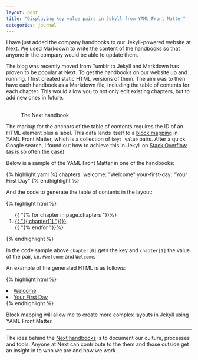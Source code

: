```yaml
---
layout: post
title: "Displaying key value pairs in Jekyll from YAML Front Matter"
categories: journal
---
```


I have just added the company handbooks to our Jekyll-powered website at Next. We used Markdown to write the content of the handbooks so that anyone in the company would be able to update them.

The blog was recently moved from Tumblr to Jekyll and Markdown has proven to be popular at Next. To get the handbooks
on our website up and running, I first created static HTML versions of them. The aim was to then have each handbook as a
Markdown file, including the table of contents for each chapter. This would allow you to not only edit existing chapters,
but to add new ones in future.

<figure>
    <a href="http://www.wearenext.co.za/readme/the-next-handbook/">
        <img srcset="/assets/images/journal/the-next-handbook-820x418.png 820w,
                     /assets/images/journal/the-next-handbook-410x209.png 410w"
            sizes="100vw"
            src="/assets/images/journal/the-next-handbook-820x418.png"
            alt="">
    </a>
    <figcaption>The Next handbook</figcaption>
</figure>

The markup for the anchors of the table of contents requires the ID of an HTML element plus a label. This data lends itself
to a [block mapping](http://www.yaml.org/spec/1.2/spec.html#id2798057) in YAML Front Matter, which is a collection of `key: value`
pairs. After a quick Google search, I found out how to achieve this in Jekyll on [Stack Overflow](http://stackoverflow.com/a/8303885)
(as is so often the case).

Below is a sample of the YAML Front Matter in one of the handbooks:

{% highlight yaml %}
chapters:
    welcome: "Welcome"
    your-first-day: "Your First Day"
{% endhighlight %}

And the code to generate the table of contents in the layout:

{% highlight html %}
<ol class="list">
    {{ "{% for chapter in page.chapters "}}%}
    <li><a href="#{{ "{{ chapter[0] "}}}}">{{ "{{ chapter[1] "}}}}</a></li>
    {{ "{% endfor "}}%}
</ol>
{% endhighlight %}

In the code sample above `chapter[0]` gets the key and `chapter[1]` the value of the pair, i.e. `#welcome` and `Welcome`.

An example of the generated HTML is as follows:

{% highlight html %}
<li><a href="#welcome">Welcome</a></li>
<li><a href="#your-first-day">Your First Day</a></li>
{% endhighlight %}

Block mapping will allow me to create more complex layouts in Jekyll using YAML Front Matter.

---

The idea behind the [Next handbooks](http://www.wearenext.co.za/readme) is to document our culture, processes and tools.
Anyone at Next can contribute to the them and those outside get an insight in to who we are and how we work.
